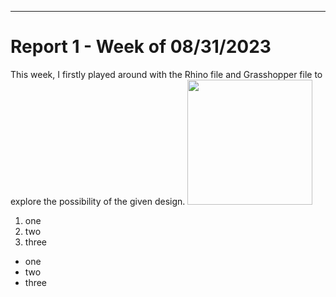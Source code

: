 ---
# Report 1 - Week of 08/31/2023 #

This week, I firstly played around with the Rhino file and Grasshopper file to explore the possibility of the given design.
<img width="200" alt="" src="https://github.com/s-almeda/tdf-template-repo/assets/21287693/bc2f1864-af5a-456d-9a71-e1d80d51190c">

1. one
2. two
3. three

- one
- two
- three
